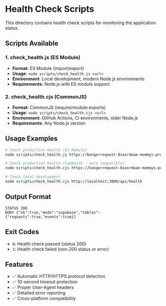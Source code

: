 # Health Check Scripts

This directory contains health check scripts for monitoring the application status.

## Scripts Available

### 1. check_health.js (ES Module)
- **Format**: ES Module (import/export)
- **Usage**: `node scripts/check_health.js <url>`
- **Environment**: Local development, modern Node.js environments
- **Requirements**: Node.js with ES module support

### 2. check_health.cjs (CommonJS)
- **Format**: CommonJS (require/module.exports)  
- **Usage**: `node scripts/check_health.cjs <url>`
- **Environment**: GitHub Actions, CI environments, older Node.js
- **Requirements**: Any Node.js version

## Usage Examples

```bash
# Check production health (ES Module)
node scripts/check_health.js https://bangerrequest-8sasrdwae-mommys-projects-f4f4fbbb.vercel.app/api/health/supabase

# Check production health (CommonJS - more compatible)
node scripts/check_health.cjs https://bangerrequest-8sasrdwae-mommys-projects-f4f4fbbb.vercel.app/api/health/supabase

# Check local development
node scripts/check_health.cjs http://localhost:3000/api/health
```

## Output Format

```
STATUS 200
BODY {"ok":true,"mode":"supabase","tables":{"requests":true,"events":true}}
```

## Exit Codes

- `0`: Health check passed (status 200)
- `1`: Health check failed (non-200 status or error)

## Features

- ✅ Automatic HTTP/HTTPS protocol detection
- ✅ 10-second timeout protection
- ✅ Proper User-Agent headers
- ✅ Detailed error reporting
- ✅ Cross-platform compatibility